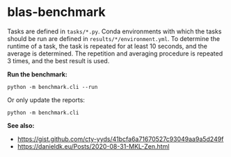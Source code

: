 # blas-benchmark

Tasks are defined in `tasks/*.py`. Conda environments with which the tasks should be run are defined in `results/*/environment.yml`. To determine the runtime of a task, the task is repeated for at least 10 seconds, and the average is determined. The repetition and averaging procedure is repeated 3 times, and the best result is used.

**Run the benchmark:**
```
python -m benchmark.cli --run
```

Or only update the reports:
```
python -m benchmark.cli
```

**See also:**
- <https://gist.github.com/cty-yyds/41bcfa6a71670527c93049aa9a5d249f>
- <https://danieldk.eu/Posts/2020-08-31-MKL-Zen.html>
